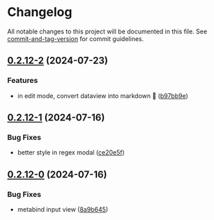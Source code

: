 # Changelog

All notable changes to this project will be documented in this file. See [commit-and-tag-version](https://github.com/absolute-version/commit-and-tag-version) for commit guidelines.

## [0.2.12-2](https://github.com/Lisandra-dev/copy-reading-in-markdown/compare/0.2.12-1...0.2.12-2) (2024-07-23)


### Features

* in edit mode, convert dataview into markdown :tada: ([b97bb9e](https://github.com/Lisandra-dev/copy-reading-in-markdown/commit/b97bb9ed2c460737e0c2b8c93ce61892a84f920e))

## [0.2.12-1](https://github.com/Mara-Li/obsidian-enhanced-copy/compare/0.2.12-0...0.2.12-1) (2024-07-16)


### Bug Fixes

* better style in regex modal ([ce20e5f](https://github.com/Mara-Li/obsidian-enhanced-copy/commit/ce20e5f8a045bdce8902e232a4729842a2fbf48a))

## [0.2.12-0](https://github.com/Lisandra-dev/copy-reading-in-markdown/compare/0.2.11...0.2.12-0) (2024-07-16)


### Bug Fixes

* metabind input view ([8a9b645](https://github.com/Lisandra-dev/copy-reading-in-markdown/commit/8a9b6457abc7bbea76179fcbf5bd73f1dc5a5253))

